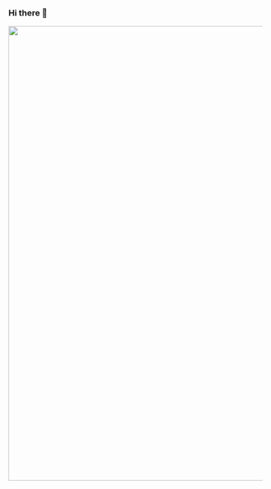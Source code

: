 ### Hi there 👋

<!--
**pe200012/pe200012** is a ✨ _special_ ✨ repository because its `README.md` (this file) appears on your GitHub profile.

Here are some ideas to get you started:

- 🔭 I’m currently working on ...
- 🌱 I’m currently learning ...
- 👯 I’m looking to collaborate on ...
- 🤔 I’m looking for help with ...
- 💬 Ask me about ...
- 📫 How to reach me: ...
- 😄 Pronouns: ...
- ⚡ Fun fact: ...
-->

<p align="center">
<img width="900em" src="https://github-readme-stats.vercel.app/api?username=pe200012&show_icons=true&icon_color=f44336&title_color=757de8">
</p>
<img width="450em" src="https://github-readme-stats.vercel.app/api/top-langs/?username=pe200012&hide=html&title_color=757de8&layout=compact>

<!--START_SECTION:waka-->
<!--END_SECTION:waka-->

I am an undergraduate student of Jinan University majoring in CS. I prefer functional programming and am currently learning programming language theory. Feel free to PM me if you have questions.
